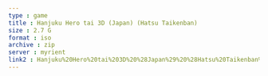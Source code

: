 ```yaml
---
type : game
title : Hanjuku Hero tai 3D (Japan) (Hatsu Taikenban)
size : 2.7 G
format : iso
archive : zip
server : myrient
link2 : Hanjuku%20Hero%20tai%203D%20%28Japan%29%20%28Hatsu%20Taikenban%29
---
```

